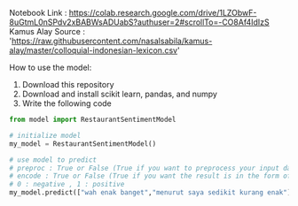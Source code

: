 Notebook Link : https://colab.research.google.com/drive/1LZObwF-8uGtmL0nSPdv2xBABWsADUabS?authuser=2#scrollTo=-CO8Af4IdIzS
Kamus Alay Source : 'https://raw.githubusercontent.com/nasalsabila/kamus-alay/master/colloquial-indonesian-lexicon.csv'

How to use the model:
1. Download this repository
2. Download and install scikit learn, pandas, and numpy
3. Write the following code

```python
from model import RestaurantSentimentModel

# initialize model
my_model = RestaurantSentimentModel()

# use model to predict
# preproc : True or False (True if you want to preprocess your input data aqnd false if you don't want, True is reccomended and the default value)
# encode : True or False (True if you want the result is in the form of 0 and 1 and False if you want the result is in the form of 'negative' or 'positive')
# 0 : negative , 1 : positive
my_model.predict(["wah enak banget","menurut saya sedikit kurang enak"],preproc=True,encode=False)
```
